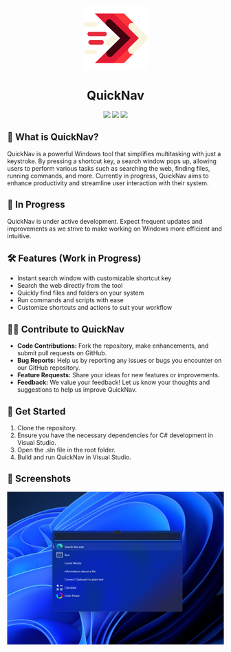 <p align="center">
    <img src="QuickNav/Assets/AppIcon/appicon.svg" height="150px" width="auto" alt="QuickNav Logo">
 </p>
 <h1  align="center">QuickNav</h1>
<div align="center">
    <img src="https://img.shields.io/github/stars/FrozenAssassine/QuickNav?style=flat"/>
    <img src="https://img.shields.io/github/issues-pr/FrozenAssassine/QuickNav?style=flat"/>
    <img src="https://img.shields.io/github/repo-size/FrozenAssassine/QuickNav?style=flat"/>
</div>

## 🤔 What is QuickNav?
QuickNav is a powerful Windows tool that simplifies multitasking with just a keystroke. By pressing a shortcut key, a search window pops up, allowing users to perform various tasks such as searching the web, finding files, running commands, and more. Currently in progress, QuickNav aims to enhance productivity and streamline user interaction with their system.

## 🚧 In Progress
QuickNav is under active development. Expect frequent updates and improvements as we strive to make working on Windows more efficient and intuitive.

## 🛠️ Features (Work in Progress)
- Instant search window with customizable shortcut key
- Search the web directly from the tool
- Quickly find files and folders on your system
- Run commands and scripts with ease
- Customize shortcuts and actions to suit your workflow

## 👨‍💻 Contribute to QuickNav
- **Code Contributions:** Fork the repository, make enhancements, and submit pull requests on GitHub.
- **Bug Reports:** Help us by reporting any issues or bugs you encounter on our GitHub repository.
- **Feature Requests:** Share your ideas for new features or improvements.
- **Feedback:** We value your feedback! Let us know your thoughts and suggestions to help us improve QuickNav.

## 🚀 Get Started
1. Clone the repository.
2. Ensure you have the necessary dependencies for C# development in Visual Studio.
3. Open the .sln file in the root folder.
4. Build and run QuickNav in Visual Studio.

## 📸 Screenshots
<img src="images/screen1.png"/>
